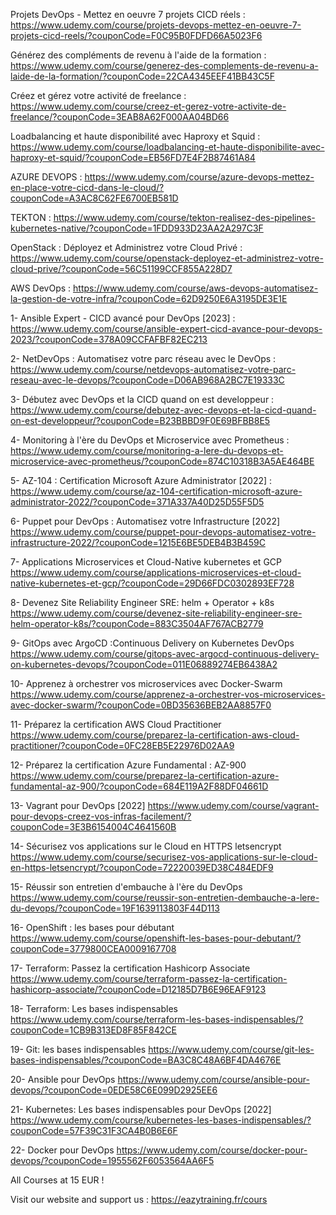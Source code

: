 Projets DevOps - Mettez en oeuvre 7 projets CICD réels : https://www.udemy.com/course/projets-devops-mettez-en-oeuvre-7-projets-cicd-reels/?couponCode=F0C95B0FDFD66A5023F6

Générez des compléments de revenu à l'aide de la formation : https://www.udemy.com/course/generez-des-complements-de-revenu-a-laide-de-la-formation/?couponCode=22CA4345EEF41BB43C5F

Créez et gérez votre activité de freelance : https://www.udemy.com/course/creez-et-gerez-votre-activite-de-freelance/?couponCode=3EAB8A62F000AA04BD66

Loadbalancing et haute disponibilité avec Haproxy et Squid : https://www.udemy.com/course/loadbalancing-et-haute-disponibilite-avec-haproxy-et-squid/?couponCode=EB56FD7E4F2B87461A84

AZURE DEVOPS : https://www.udemy.com/course/azure-devops-mettez-en-place-votre-cicd-dans-le-cloud/?couponCode=A3AC8C62FE6700EB581D

TEKTON : https://www.udemy.com/course/tekton-realisez-des-pipelines-kubernetes-native/?couponCode=1FDD933D23AA2A297C3F

OpenStack : Déployez et Administrez votre Cloud Privé : https://www.udemy.com/course/openstack-deployez-et-administrez-votre-cloud-prive/?couponCode=56C51199CCF855A228D7

AWS DevOps : https://www.udemy.com/course/aws-devops-automatisez-la-gestion-de-votre-infra/?couponCode=62D9250E6A3195DE3E1E

1- Ansible Expert - CICD avancé pour DevOps [2023] : https://www.udemy.com/course/ansible-expert-cicd-avance-pour-devops-2023/?couponCode=378A09CCFAFBF82EC213

2- NetDevOps : Automatisez votre parc réseau avec le DevOps : https://www.udemy.com/course/netdevops-automatisez-votre-parc-reseau-avec-le-devops/?couponCode=D06AB968A2BC7E19333C

3- Débutez avec DevOps et la CICD quand on est developpeur : https://www.udemy.com/course/debutez-avec-devops-et-la-cicd-quand-on-est-developpeur/?couponCode=B23BBBD9F0E69BFBB8E5

4- Monitoring à l'ère du DevOps et Microservice avec Prometheus : https://www.udemy.com/course/monitoring-a-lere-du-devops-et-microservice-avec-prometheus/?couponCode=874C10318B3A5AE464BE

5- AZ-104 : Certification Microsoft Azure Administrator [2022] : https://www.udemy.com/course/az-104-certification-microsoft-azure-administrator-2022/?couponCode=371A337A40D25D55F5D5

6- Puppet pour DevOps : Automatisez votre Infrastructure [2022] https://www.udemy.com/course/puppet-pour-devops-automatisez-votre-infrastructure-2022/?couponCode=1215E6BE5DEB4B3B459C

7- Applications Microservices et Cloud-Native kubernetes et GCP https://www.udemy.com/course/applications-microservices-et-cloud-native-kubernetes-et-gcp/?couponCode=29D66FDC0302893EF728

8- Devenez Site Reliability Engineer SRE: helm + Operator + k8s https://www.udemy.com/course/devenez-site-reliability-engineer-sre-helm-operator-k8s/?couponCode=883C3504AF767ACB2779

9- GitOps avec ArgoCD :Continuous Delivery on Kubernetes DevOps https://www.udemy.com/course/gitops-avec-argocd-continuous-delivery-on-kubernetes-devops/?couponCode=011E06889274EB6438A2

10- Apprenez à orchestrer vos microservices avec Docker-Swarm https://www.udemy.com/course/apprenez-a-orchestrer-vos-microservices-avec-docker-swarm/?couponCode=0BD35636BEB2AA8857F0

11- Préparez la certification AWS Cloud Practitioner https://www.udemy.com/course/preparez-la-certification-aws-cloud-practitioner/?couponCode=0FC28EB5E22976D02AA9

12- Préparez la certification Azure Fundamental : AZ-900  https://www.udemy.com/course/preparez-la-certification-azure-fundamental-az-900/?couponCode=684E119A2F88DF04661D

13- Vagrant pour DevOps [2022] https://www.udemy.com/course/vagrant-pour-devops-creez-vos-infras-facilement/?couponCode=3E3B6154004C4641560B

14- Sécurisez vos applications sur le Cloud en HTTPS letsencrypt https://www.udemy.com/course/securisez-vos-applications-sur-le-cloud-en-https-letsencrypt/?couponCode=72220039ED38C484EDF9

15- Réussir son entretien d'embauche à l'ère du DevOps
https://www.udemy.com/course/reussir-son-entretien-dembauche-a-lere-du-devops/?couponCode=19F1639113803F44D113

16- OpenShift : les bases pour débutant
https://www.udemy.com/course/openshift-les-bases-pour-debutant/?couponCode=3779800CEA0009167708

17- Terraform: Passez la certification Hashicorp Associate
https://www.udemy.com/course/terraform-passez-la-certification-hashicorp-associate/?couponCode=D12185D7B6E96EAF9123

18- Terraform: Les bases indispensables
https://www.udemy.com/course/terraform-les-bases-indispensables/?couponCode=1CB9B313ED8F85F842CE

19- Git: les bases indispensables
https://www.udemy.com/course/git-les-bases-indispensables/?couponCode=BA3C8C48A6BF4DA4676E

20- Ansible pour DevOps
https://www.udemy.com/course/ansible-pour-devops/?couponCode=0EDE58C6E099D2925EE6

21- Kubernetes: Les bases indispensables pour DevOps [2022]
https://www.udemy.com/course/kubernetes-les-bases-indispensables/?couponCode=57F39C31F3CA4B0B6E6F

22- Docker pour DevOps
https://www.udemy.com/course/docker-pour-devops/?couponCode=1955562F6053564AA6F5



All Courses at 15 EUR !

Visit our website and support us : https://eazytraining.fr/cours
